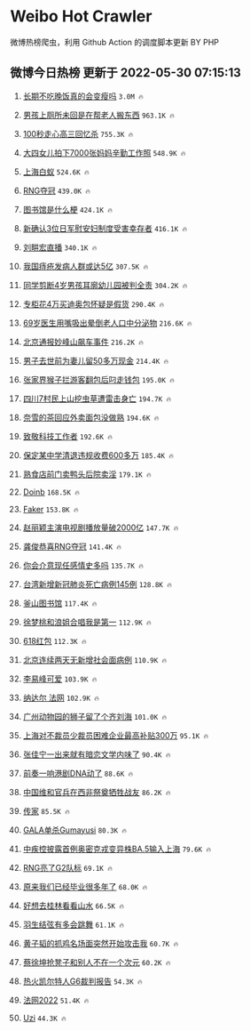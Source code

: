 # Weibo Hot Crawler 



微博热榜爬虫，利用 Github Action 的调度脚本更新 BY PHP 


## 微博今日热榜 更新于 2022-05-30 07:15:13 
1. [长期不吃晚饭真的会变瘦吗](https://s.weibo.com/weibo?q=%23%E9%95%BF%E6%9C%9F%E4%B8%8D%E5%90%83%E6%99%9A%E9%A5%AD%E7%9C%9F%E7%9A%84%E4%BC%9A%E5%8F%98%E7%98%A6%E5%90%97%23&Refer=top) `3.0M 🔥` 

1. [男孩上厕所未回是在帮老人搬东西](https://s.weibo.com/weibo?q=%23%E7%94%B7%E5%AD%A9%E4%B8%8A%E5%8E%95%E6%89%80%E6%9C%AA%E5%9B%9E%E6%98%AF%E5%9C%A8%E5%B8%AE%E8%80%81%E4%BA%BA%E6%90%AC%E4%B8%9C%E8%A5%BF%23&Refer=top) `963.1K 🔥` 

1. [100秒走心高三回忆杀](https://s.weibo.com/weibo?q=%23100%E7%A7%92%E8%B5%B0%E5%BF%83%E9%AB%98%E4%B8%89%E5%9B%9E%E5%BF%86%E6%9D%80%23&Refer=top) `755.3K 🔥` 

1. [大四女儿拍下7000张妈妈辛勤工作照](https://s.weibo.com/weibo?q=%23%E5%A4%A7%E5%9B%9B%E5%A5%B3%E5%84%BF%E6%8B%8D%E4%B8%8B7000%E5%BC%A0%E5%A6%88%E5%A6%88%E8%BE%9B%E5%8B%A4%E5%B7%A5%E4%BD%9C%E7%85%A7%23&Refer=top) `548.9K 🔥` 

1. [上海白蚁](https://s.weibo.com/weibo?q=%23%E4%B8%8A%E6%B5%B7%E7%99%BD%E8%9A%81%23&Refer=top) `524.6K 🔥` 

1. [RNG夺冠](https://s.weibo.com/weibo?q=%23RNG%E5%A4%BA%E5%86%A0%23&Refer=top) `439.0K 🔥` 

1. [图书馆是什么梗](https://s.weibo.com/weibo?q=%23%E5%9B%BE%E4%B9%A6%E9%A6%86%E6%98%AF%E4%BB%80%E4%B9%88%E6%A2%97%23&Refer=top) `424.1K 🔥` 

1. [新确认3位日军慰安妇制度受害幸存者](https://s.weibo.com/weibo?q=%23%E6%96%B0%E7%A1%AE%E8%AE%A43%E4%BD%8D%E6%97%A5%E5%86%9B%E6%85%B0%E5%AE%89%E5%A6%87%E5%88%B6%E5%BA%A6%E5%8F%97%E5%AE%B3%E5%B9%B8%E5%AD%98%E8%80%85%23&Refer=top) `416.1K 🔥` 

1. [刘畊宏直播](https://s.weibo.com/weibo?q=%E5%88%98%E7%95%8A%E5%AE%8F%E7%9B%B4%E6%92%AD&Refer=top) `340.1K 🔥` 

1. [我国痔疮发病人群或达5亿](https://s.weibo.com/weibo?q=%23%E6%88%91%E5%9B%BD%E7%97%94%E7%96%AE%E5%8F%91%E7%97%85%E4%BA%BA%E7%BE%A4%E6%88%96%E8%BE%BE5%E4%BA%BF%23&Refer=top) `307.5K 🔥` 

1. [同学剪断4岁男孩耳廓幼儿园被判全责](https://s.weibo.com/weibo?q=%23%E5%90%8C%E5%AD%A6%E5%89%AA%E6%96%AD4%E5%B2%81%E7%94%B7%E5%AD%A9%E8%80%B3%E5%BB%93%E5%B9%BC%E5%84%BF%E5%9B%AD%E8%A2%AB%E5%88%A4%E5%85%A8%E8%B4%A3%23&Refer=top) `304.2K 🔥` 

1. [专柜花4万买迪奥包怀疑是假货](https://s.weibo.com/weibo?q=%23%E4%B8%93%E6%9F%9C%E8%8A%B14%E4%B8%87%E4%B9%B0%E8%BF%AA%E5%A5%A5%E5%8C%85%E6%80%80%E7%96%91%E6%98%AF%E5%81%87%E8%B4%A7%23&Refer=top) `290.4K 🔥` 

1. [69岁医生用嘴吸出晕倒老人口中分泌物](https://s.weibo.com/weibo?q=%2369%E5%B2%81%E5%8C%BB%E7%94%9F%E7%94%A8%E5%98%B4%E5%90%B8%E5%87%BA%E6%99%95%E5%80%92%E8%80%81%E4%BA%BA%E5%8F%A3%E4%B8%AD%E5%88%86%E6%B3%8C%E7%89%A9%23&Refer=top) `216.6K 🔥` 

1. [北京通报妙峰山飙车事件](https://s.weibo.com/weibo?q=%23%E5%8C%97%E4%BA%AC%E9%80%9A%E6%8A%A5%E5%A6%99%E5%B3%B0%E5%B1%B1%E9%A3%99%E8%BD%A6%E4%BA%8B%E4%BB%B6%23&Refer=top) `216.2K 🔥` 

1. [男子去世前为妻儿留50多万现金](https://s.weibo.com/weibo?q=%23%E7%94%B7%E5%AD%90%E5%8E%BB%E4%B8%96%E5%89%8D%E4%B8%BA%E5%A6%BB%E5%84%BF%E7%95%9950%E5%A4%9A%E4%B8%87%E7%8E%B0%E9%87%91%23&Refer=top) `214.4K 🔥` 

1. [张家界猴子拦游客翻包后叼走钱包](https://s.weibo.com/weibo?q=%23%E5%BC%A0%E5%AE%B6%E7%95%8C%E7%8C%B4%E5%AD%90%E6%8B%A6%E6%B8%B8%E5%AE%A2%E7%BF%BB%E5%8C%85%E5%90%8E%E5%8F%BC%E8%B5%B0%E9%92%B1%E5%8C%85%23&Refer=top) `195.0K 🔥` 

1. [四川7村民上山挖虫草遭雷击身亡](https://s.weibo.com/weibo?q=%23%E5%9B%9B%E5%B7%9D7%E6%9D%91%E6%B0%91%E4%B8%8A%E5%B1%B1%E6%8C%96%E8%99%AB%E8%8D%89%E9%81%AD%E9%9B%B7%E5%87%BB%E8%BA%AB%E4%BA%A1%23&Refer=top) `194.7K 🔥` 

1. [奈雪的茶回应外卖面包没做熟](https://s.weibo.com/weibo?q=%23%E5%A5%88%E9%9B%AA%E7%9A%84%E8%8C%B6%E5%9B%9E%E5%BA%94%E5%A4%96%E5%8D%96%E9%9D%A2%E5%8C%85%E6%B2%A1%E5%81%9A%E7%86%9F%23&Refer=top) `194.6K 🔥` 

1. [致敬科技工作者](https://s.weibo.com/weibo?q=%23%E8%87%B4%E6%95%AC%E7%A7%91%E6%8A%80%E5%B7%A5%E4%BD%9C%E8%80%85%23&Refer=top) `192.6K 🔥` 

1. [保定某中学清退违规收费600多万](https://s.weibo.com/weibo?q=%23%E4%BF%9D%E5%AE%9A%E6%9F%90%E4%B8%AD%E5%AD%A6%E6%B8%85%E9%80%80%E8%BF%9D%E8%A7%84%E6%94%B6%E8%B4%B9600%E5%A4%9A%E4%B8%87%23&Refer=top) `185.4K 🔥` 

1. [熟食店前门卖鸭头后院卖淫](https://s.weibo.com/weibo?q=%23%E7%86%9F%E9%A3%9F%E5%BA%97%E5%89%8D%E9%97%A8%E5%8D%96%E9%B8%AD%E5%A4%B4%E5%90%8E%E9%99%A2%E5%8D%96%E6%B7%AB%23&Refer=top) `179.1K 🔥` 

1. [Doinb](https://s.weibo.com/weibo?q=Doinb&Refer=top) `168.5K 🔥` 

1. [Faker](https://s.weibo.com/weibo?q=Faker&Refer=top) `153.8K 🔥` 

1. [赵丽颖主演电视剧播放量破2000亿](https://s.weibo.com/weibo?q=%23%E8%B5%B5%E4%B8%BD%E9%A2%96%E4%B8%BB%E6%BC%94%E7%94%B5%E8%A7%86%E5%89%A7%E6%92%AD%E6%94%BE%E9%87%8F%E7%A0%B42000%E4%BA%BF%23&Refer=top) `147.7K 🔥` 

1. [龚俊恭喜RNG夺冠](https://s.weibo.com/weibo?q=%23%E9%BE%9A%E4%BF%8A%E6%81%AD%E5%96%9CRNG%E5%A4%BA%E5%86%A0%23&Refer=top) `141.4K 🔥` 

1. [你会介意现任感情史多吗](https://s.weibo.com/weibo?q=%23%E4%BD%A0%E4%BC%9A%E4%BB%8B%E6%84%8F%E7%8E%B0%E4%BB%BB%E6%84%9F%E6%83%85%E5%8F%B2%E5%A4%9A%E5%90%97%23&Refer=top) `135.7K 🔥` 

1. [台湾新增新冠肺炎死亡病例145例](https://s.weibo.com/weibo?q=%23%E5%8F%B0%E6%B9%BE%E6%96%B0%E5%A2%9E%E6%96%B0%E5%86%A0%E8%82%BA%E7%82%8E%E6%AD%BB%E4%BA%A1%E7%97%85%E4%BE%8B145%E4%BE%8B%23&Refer=top) `128.8K 🔥` 

1. [釜山图书馆](https://s.weibo.com/weibo?q=%23%E9%87%9C%E5%B1%B1%E5%9B%BE%E4%B9%A6%E9%A6%86%23&Refer=top) `117.4K 🔥` 

1. [徐梦桃和浪姐合唱我是第一](https://s.weibo.com/weibo?q=%23%E5%BE%90%E6%A2%A6%E6%A1%83%E5%92%8C%E6%B5%AA%E5%A7%90%E5%90%88%E5%94%B1%E6%88%91%E6%98%AF%E7%AC%AC%E4%B8%80%23&Refer=top) `112.9K 🔥` 

1. [618红包](https://s.weibo.com/weibo?q=%23618%E7%BA%A2%E5%8C%85%23&Refer=top) `112.3K 🔥` 

1. [北京连续两天无新增社会面病例](https://s.weibo.com/weibo?q=%23%E5%8C%97%E4%BA%AC%E8%BF%9E%E7%BB%AD%E4%B8%A4%E5%A4%A9%E6%97%A0%E6%96%B0%E5%A2%9E%E7%A4%BE%E4%BC%9A%E9%9D%A2%E7%97%85%E4%BE%8B%23&Refer=top) `110.9K 🔥` 

1. [李易峰可爱](https://s.weibo.com/weibo?q=%23%E6%9D%8E%E6%98%93%E5%B3%B0%E5%8F%AF%E7%88%B1%23&Refer=top) `103.9K 🔥` 

1. [纳达尔 法网](https://s.weibo.com/weibo?q=%E7%BA%B3%E8%BE%BE%E5%B0%94%20%E6%B3%95%E7%BD%91&Refer=top) `102.9K 🔥` 

1. [广州动物园的狮子留了个齐刘海](https://s.weibo.com/weibo?q=%23%E5%B9%BF%E5%B7%9E%E5%8A%A8%E7%89%A9%E5%9B%AD%E7%9A%84%E7%8B%AE%E5%AD%90%E7%95%99%E4%BA%86%E4%B8%AA%E9%BD%90%E5%88%98%E6%B5%B7%23&Refer=top) `101.0K 🔥` 

1. [上海对不裁员少裁员困难企业最高补贴300万](https://s.weibo.com/weibo?q=%23%E4%B8%8A%E6%B5%B7%E5%AF%B9%E4%B8%8D%E8%A3%81%E5%91%98%E5%B0%91%E8%A3%81%E5%91%98%E5%9B%B0%E9%9A%BE%E4%BC%81%E4%B8%9A%E6%9C%80%E9%AB%98%E8%A1%A5%E8%B4%B4300%E4%B8%87%23&Refer=top) `95.1K 🔥` 

1. [张佳宁一出来就有暗恋文学内味了](https://s.weibo.com/weibo?q=%23%E5%BC%A0%E4%BD%B3%E5%AE%81%E4%B8%80%E5%87%BA%E6%9D%A5%E5%B0%B1%E6%9C%89%E6%9A%97%E6%81%8B%E6%96%87%E5%AD%A6%E5%86%85%E5%91%B3%E4%BA%86%23&Refer=top) `90.4K 🔥` 

1. [前奏一响港剧DNA动了](https://s.weibo.com/weibo?q=%23%E5%89%8D%E5%A5%8F%E4%B8%80%E5%93%8D%E6%B8%AF%E5%89%A7DNA%E5%8A%A8%E4%BA%86%23&Refer=top) `88.6K 🔥` 

1. [中国维和官兵在西非祭奠牺牲战友](https://s.weibo.com/weibo?q=%23%E4%B8%AD%E5%9B%BD%E7%BB%B4%E5%92%8C%E5%AE%98%E5%85%B5%E5%9C%A8%E8%A5%BF%E9%9D%9E%E7%A5%AD%E5%A5%A0%E7%89%BA%E7%89%B2%E6%88%98%E5%8F%8B%23&Refer=top) `86.2K 🔥` 

1. [传家](https://s.weibo.com/weibo?q=%E4%BC%A0%E5%AE%B6&Refer=top) `85.5K 🔥` 

1. [GALA单杀Gumayusi](https://s.weibo.com/weibo?q=%23GALA%E5%8D%95%E6%9D%80Gumayusi%23&Refer=top) `80.3K 🔥` 

1. [中疾控披露首例奥密克戎变异株BA.5输入上海](https://s.weibo.com/weibo?q=%23%E4%B8%AD%E7%96%BE%E6%8E%A7%E6%8A%AB%E9%9C%B2%E9%A6%96%E4%BE%8B%E5%A5%A5%E5%AF%86%E5%85%8B%E6%88%8E%E5%8F%98%E5%BC%82%E6%A0%AABA.5%E8%BE%93%E5%85%A5%E4%B8%8A%E6%B5%B7%23&Refer=top) `79.6K 🔥` 

1. [RNG亮了G2队标](https://s.weibo.com/weibo?q=%23RNG%E4%BA%AE%E4%BA%86G2%E9%98%9F%E6%A0%87%23&Refer=top) `69.1K 🔥` 

1. [原来我们已经毕业很多年了](https://s.weibo.com/weibo?q=%23%E5%8E%9F%E6%9D%A5%E6%88%91%E4%BB%AC%E5%B7%B2%E7%BB%8F%E6%AF%95%E4%B8%9A%E5%BE%88%E5%A4%9A%E5%B9%B4%E4%BA%86%23&Refer=top) `68.0K 🔥` 

1. [好想去桂林看看山水](https://s.weibo.com/weibo?q=%23%E5%A5%BD%E6%83%B3%E5%8E%BB%E6%A1%82%E6%9E%97%E7%9C%8B%E7%9C%8B%E5%B1%B1%E6%B0%B4%23&Refer=top) `66.5K 🔥` 

1. [羽生结弦有多会跳舞](https://s.weibo.com/weibo?q=%23%E7%BE%BD%E7%94%9F%E7%BB%93%E5%BC%A6%E6%9C%89%E5%A4%9A%E4%BC%9A%E8%B7%B3%E8%88%9E%23&Refer=top) `61.1K 🔥` 

1. [黄子韬的抓鸡名场面突然开始攻击我](https://s.weibo.com/weibo?q=%23%E9%BB%84%E5%AD%90%E9%9F%AC%E7%9A%84%E6%8A%93%E9%B8%A1%E5%90%8D%E5%9C%BA%E9%9D%A2%E7%AA%81%E7%84%B6%E5%BC%80%E5%A7%8B%E6%94%BB%E5%87%BB%E6%88%91%23&Refer=top) `60.7K 🔥` 

1. [蔡徐坤抢凳子和别人不在一个次元](https://s.weibo.com/weibo?q=%23%E8%94%A1%E5%BE%90%E5%9D%A4%E6%8A%A2%E5%87%B3%E5%AD%90%E5%92%8C%E5%88%AB%E4%BA%BA%E4%B8%8D%E5%9C%A8%E4%B8%80%E4%B8%AA%E6%AC%A1%E5%85%83%23&Refer=top) `60.2K 🔥` 

1. [热火凯尔特人G6裁判报告](https://s.weibo.com/weibo?q=%23%E7%83%AD%E7%81%AB%E5%87%AF%E5%B0%94%E7%89%B9%E4%BA%BAG6%E8%A3%81%E5%88%A4%E6%8A%A5%E5%91%8A%23&Refer=top) `54.3K 🔥` 

1. [法网2022](https://s.weibo.com/weibo?q=%23%E6%B3%95%E7%BD%912022%23&Refer=top) `51.4K 🔥` 

1. [Uzi](https://s.weibo.com/weibo?q=%23Uzi%23&Refer=top) `44.3K 🔥` 


